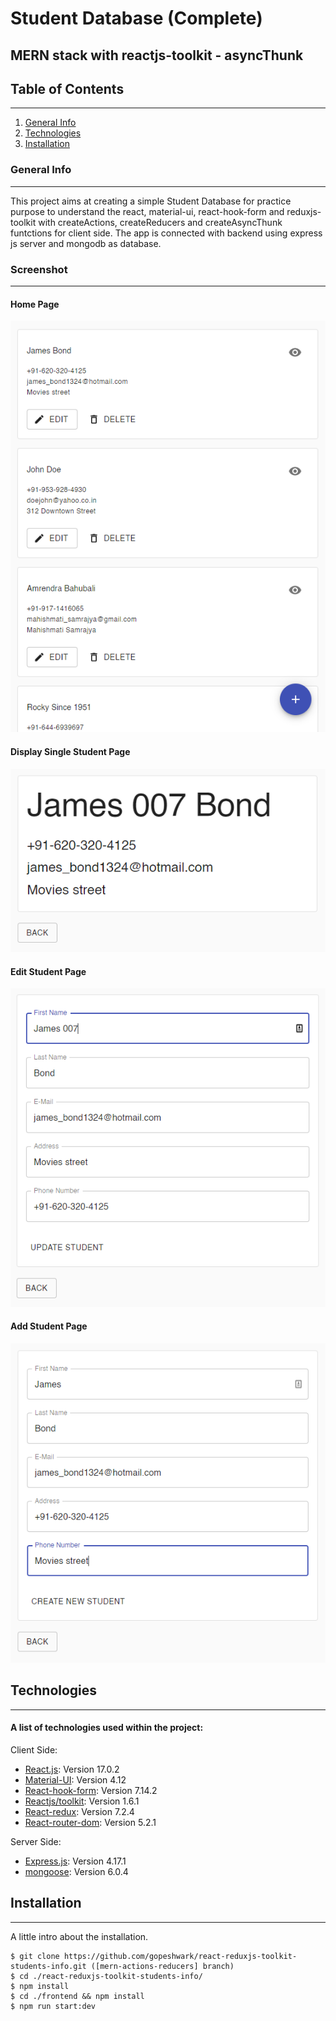 # Student Database (Complete)

## MERN stack with reactjs-toolkit - asyncThunk

## Table of Contents

---

1. [General Info](#general-info)
2. [Technologies](#technologies)
3. [Installation](#installation)

### General Info

---

This project aims at creating a simple Student Database for practice purpose to understand the react, material-ui, react-hook-form and reduxjs-toolkit with createActions, createReducers and createAsyncThunk funtctions for client side. The app is connected with backend using express js server and mongodb as database.

### Screenshot

---

#### Home Page

![Home Page](frontend/public/images/Home.PNG)

#### Display Single Student Page

![Display Single Student Page](frontend/public/images/View.PNG)

#### Edit Student Page

![Edit Student Page](frontend/public/images/Edit.PNG)

#### Add Student Page

![Add Student Page](frontend/public/images/Add.PNG)

## Technologies

---

#### A list of technologies used within the project:

Client Side:

- [React.js](https://reactjs.org/): Version 17.0.2
- [Material-UI](https://material-ui.com/): Version 4.12
- [React-hook-form](https://react-hook-form.com/): Version 7.14.2
- [Reactjs/toolkit](https://redux-toolkit.js.org/): Version 1.6.1
- [React-redux](https://react-redux.js.org/): Version 7.2.4
- [React-router-dom](https://reactrouter.com/): Version 5.2.1

Server Side:

- [Express.js](https://expressjs.com/): Version 4.17.1
- [mongoose](https://mongoosejs.com/): Version 6.0.4

## Installation

---

A little intro about the installation.

```
$ git clone https://github.com/gopeshwark/react-reduxjs-toolkit-students-info.git ([mern-actions-reducers] branch)
$ cd ./react-reduxjs-toolkit-students-info/
$ npm install
$ cd ./frontend && npm install
$ npm run start:dev
```
